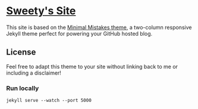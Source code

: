 # [Sweety's Site](https://swemoh.github.io/)
This site is based on the [Minimal Mistakes theme](https://mmistakes.github.io/minimal-mistakes/), a two-column responsive Jekyll theme perfect for powering your GitHub hosted blog.

## License

Feel free to adapt this theme to your site without linking back to me or including a disclaimer!

### Run locally
    jekyll serve --watch --port 5000
